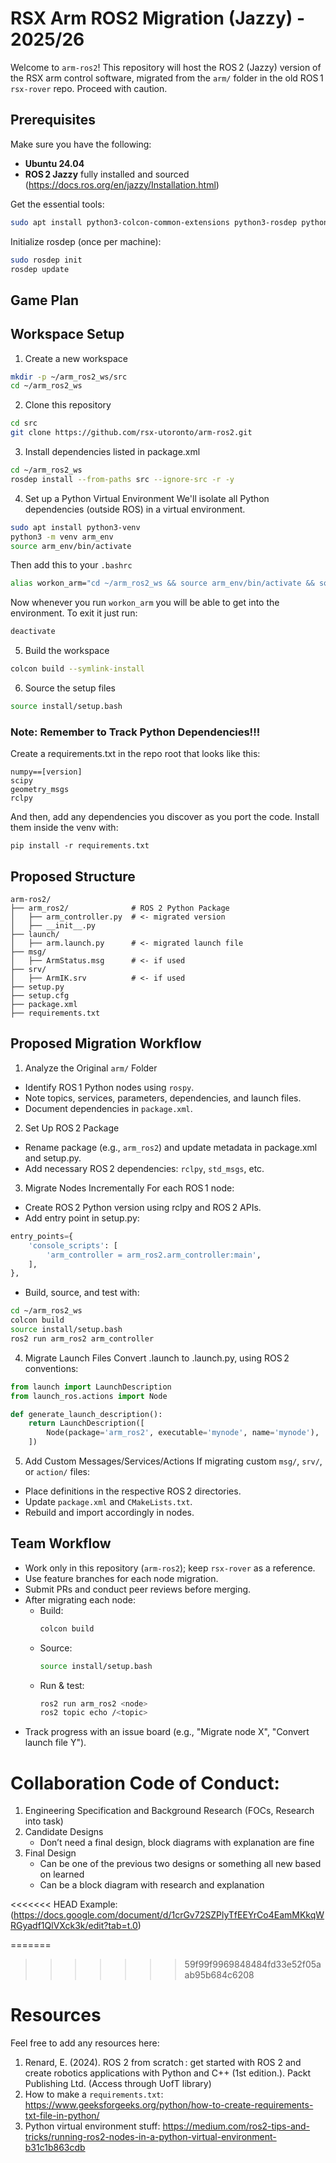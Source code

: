 # RSX Arm ROS2 Migration (Jazzy) - 2025/26

Welcome to `arm-ros2`! This repository will host the ROS 2 (Jazzy) version of the RSX arm control software, migrated from the `arm/` folder in the old ROS 1 `rsx-rover` repo. Proceed with caution.

## Prerequisites

Make sure you have the following:

- **Ubuntu 24.04** 
- **ROS 2 Jazzy** fully installed and sourced (https://docs.ros.org/en/jazzy/Installation.html)

Get the essential tools: 
```bash
sudo apt install python3-colcon-common-extensions python3-rosdep python3-vcstool
```

Initialize rosdep (once per machine):
```bash
sudo rosdep init
rosdep update
```
## Game Plan

## Workspace Setup

1. Create a new workspace
```bash
mkdir -p ~/arm_ros2_ws/src
cd ~/arm_ros2_ws
```
2. Clone this repository
```bash
cd src
git clone https://github.com/rsx-utoronto/arm-ros2.git
```

3. Install dependencies listed in package.xml
```bash
cd ~/arm_ros2_ws
rosdep install --from-paths src --ignore-src -r -y
```
4. Set up a Python Virtual Environment
We'll isolate all Python dependencies (outside ROS) in a virtual environment.
```bash
sudo apt install python3-venv
python3 -m venv arm_env
source arm_env/bin/activate
```
Then add this to your `.bashrc`
```bash
alias workon_arm="cd ~/arm_ros2_ws && source arm_env/bin/activate && source install/setup.bash"
```
Now whenever you run `workon_arm` you will be able to get into the environment. To exit it just run:
```bash
deactivate
```
5. Build the workspace
```bash
colcon build --symlink-install
```

6. Source the setup files
```bash
source install/setup.bash
```

### Note: Remember to Track Python Dependencies!!!

Create a requirements.txt in the repo root that looks like this: 

```
numpy==[version]
scipy
geometry_msgs
rclpy
```
And then, add any dependencies you discover as you port the code. Install them inside the venv with:

```
pip install -r requirements.txt
```
## Proposed Structure 
```
arm-ros2/
├── arm_ros2/              # ROS 2 Python Package
│   ├── arm_controller.py  # <- migrated version
│   ├── __init__.py
├── launch/
│   ├── arm.launch.py      # <- migrated launch file
├── msg/
│   ├── ArmStatus.msg      # <- if used
├── srv/
│   ├── ArmIK.srv          # <- if used
├── setup.py
├── setup.cfg
├── package.xml
├── requirements.txt

```

## Proposed Migration Workflow

1. Analyze the Original `arm/` Folder
- Identify ROS 1 Python nodes using `rospy`.
- Note topics, services, parameters, dependencies, and launch files.
- Document dependencies in `package.xml`. 

2. Set Up ROS 2 Package
- Rename package (e.g., `arm_ros2`) and update metadata in package.xml and setup.py.
- Add necessary ROS 2 dependencies: `rclpy`, `std_msgs`, etc.

3. Migrate Nodes Incrementally
For each ROS 1 node:
- Create ROS 2 Python version using rclpy and ROS 2 APIs.
- Add entry point in setup.py:
```python
entry_points={
    'console_scripts': [
        'arm_controller = arm_ros2.arm_controller:main',
    ],
},

```
- Build, source, and test with:
```bash
cd ~/arm_ros2_ws
colcon build
source install/setup.bash
ros2 run arm_ros2 arm_controller
```

4. Migrate Launch Files
Convert .launch to .launch.py, using ROS 2 conventions:
```python
from launch import LaunchDescription
from launch_ros.actions import Node

def generate_launch_description():
    return LaunchDescription([
        Node(package='arm_ros2', executable='mynode', name='mynode'),
    ])
```

5. Add Custom Messages/Services/Actions
If migrating custom `msg/`, `srv/`, or `action/` files:
- Place definitions in the respective ROS 2 directories.
- Update `package.xml` and `CMakeLists.txt`.
- Rebuild and import accordingly in nodes.

## Team Workflow
- Work only in this repository (`arm-ros2`); keep `rsx-rover` as a reference.
- Use feature branches for each node migration.
- Submit PRs and conduct peer reviews before merging.
- After migrating each node:
    - Build:
      ```bash
      colcon build
      ```
    - Source:
      ```bash
      source install/setup.bash
      ```
    - Run & test:
      ```bash
      ros2 run arm_ros2 <node>
      ros2 topic echo /<topic>
      ```
- Track progress with an issue board (e.g., "Migrate node X", "Convert launch file Y").

# Collaboration Code of Conduct:

  1. Engineering Specification and Background Research (FOCs, Research into task)
  2. Candidate Designs
      - Don’t need a final design, block diagrams with explanation are fine
  3. Final Design
      - Can be one of the previous two designs or something all new based on learned
      - Can be a block diagram with research and explanation

<<<<<<< HEAD
  Example: (https://docs.google.com/document/d/1crGv72SZPlyTfEEYrCo4EamMKkqWRGyadf1QlVXck3k/edit?tab=t.0)

=======
 
>>>>>>> 59f99f9969848484fd33e52f05aab95b684c6208

# Resources 
Feel free to add any resources here: 

1. Renard, E. (2024). ROS 2 from scratch : get started with ROS 2 and create robotics applications with Python and C++ (1st edition.). Packt Publishing Ltd. (Access through UofT library)
2. How to make a `requirements.txt`: https://www.geeksforgeeks.org/python/how-to-create-requirements-txt-file-in-python/
3. Python virtual environment stuff: https://medium.com/ros2-tips-and-tricks/running-ros2-nodes-in-a-python-virtual-environment-b31c1b863cdb


